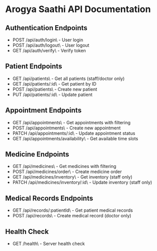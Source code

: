 # Arogya Saathi API Documentation

## Authentication Endpoints
- POST \/api/auth/login\ - User login
- POST \/api/auth/logout\ - User logout
- GET \/api/auth/verify\ - Verify token

## Patient Endpoints
- GET \/api/patients\ - Get all patients (staff/doctor only)
- GET \/api/patients/:id\ - Get patient by ID
- POST \/api/patients\ - Create new patient
- PUT \/api/patients/:id\ - Update patient

## Appointment Endpoints
- GET \/api/appointments\ - Get appointments with filtering
- POST \/api/appointments\ - Create new appointment
- PATCH \/api/appointments/:id\ - Update appointment status
- GET \/api/appointments/availability\ - Get available time slots

## Medicine Endpoints
- GET \/api/medicines\ - Get medicines with filtering
- POST \/api/medicines/order\ - Create medicine order
- GET \/api/medicines/inventory\ - Get inventory (staff only)
- PATCH \/api/medicines/inventory/:id\ - Update inventory (staff only)

## Medical Records Endpoints
- GET \/api/records/:patientId\ - Get patient medical records
- POST \/api/records\ - Create medical record (doctor only)

## Health Check
- GET \/health\ - Server health check
